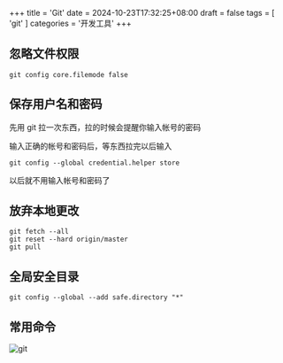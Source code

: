 +++
title = 'Git'
date = 2024-10-23T17:32:25+08:00
draft = false
tags = [ 'git' ]
categories = '开发工具'
+++

## 忽略文件权限

```shell
git config core.filemode false
```


## 保存用户名和密码

先用 git 拉一次东西，拉的时候会提醒你输入帐号的密码

输入正确的帐号和密码后，等东西拉完以后输入

```shell
git config --global credential.helper store
```

以后就不用输入帐号和密码了

## 放弃本地更改

```shell
git fetch --all
git reset --hard origin/master 
git pull
```

## 全局安全目录

```shell
git config --global --add safe.directory "*"
```

## 常用命令

![git](/images/git.png)
